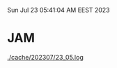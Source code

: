 Sun Jul 23 05:41:04 AM EEST 2023
# JAM
<a href='./cache/202307/23_05.log'>./cache/202307/23_05.log</a>
